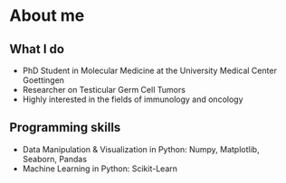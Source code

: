 <h1>About me</h1> 
<h2>What I do</h2>
<ul>
  <li>PhD Student in Molecular Medicine at the University Medical Center Goettingen</li>
  <li>Researcher on Testicular Germ Cell Tumors</li>
  <li>Highly interested in the fields of immunology and oncology</li>
</ul>
<h2>Programming skills</h2>
<ul>
  <li>Data Manipulation & Visualization in Python: Numpy, Matplotlib, Seaborn, Pandas</li>
  <li>Machine Learning in Python: Scikit-Learn</li>
</ul>
